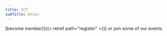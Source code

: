 ```yaml
---
title: ICT
subTitle: Union
---
```

[become member]({{< relref path="register" >}}) or join some of our events
